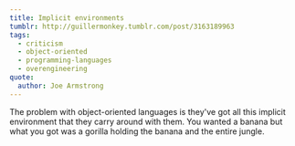 ```yaml
---
title: Implicit environments
tumblr: http://guillermonkey.tumblr.com/post/3163189963
tags:
  - criticism
  - object-oriented
  - programming-languages
  - overengineering
quote:
  author: Joe Armstrong
---
```


The problem with object-oriented languages is they've got all this implicit environment that they carry around with them. You wanted a banana but what you got was a gorilla holding the banana and the entire jungle.
